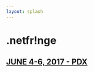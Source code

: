 ```yaml
---
layout: splash
---
```


<h1 data-shadow='2017'>.netfr!nge</h1>
<h2><a href="#"><span>JUNE 4-6, 2017 - PDX</span></a></h2>
